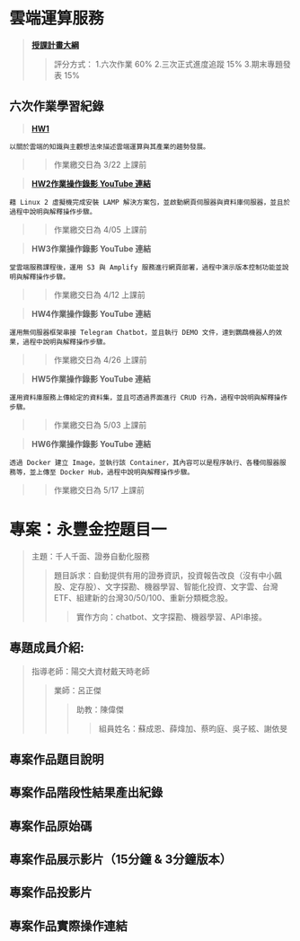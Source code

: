 # 雲端運算服務

>[**授課計畫大綱**](http://doc.sys.scu.edu.tw/teachplanHtml/1092/1092BDM21301.html)    
>>評分方式：
    1.六次作業 60%
    2.三次正式進度追蹤 15%
    3.期末專題發表 15%

## 六次作業學習紀錄

>[**HW1**](https://github.com/Imin-Hsieh/FinTech/blob/main/HW1.md)

    以關於雲端的知識與主觀想法來描述雲端運算與其產業的趨勢發展。
>>作業繳交日為 3/22 上課前


>[**HW2作業操作錄影 YouTube 連結**](https://youtu.be/Spo5mPrvohw)

    藉 Linux 2 虛擬機完成安裝 LAMP 解決方案包，並啟動網頁伺服器與資料庫伺服器，並且於過程中說明與解釋操作步驟。
    
>>作業繳交日為 4/05 上課前    


>**HW3作業操作錄影 YouTube 連結**

    堂雲端服務課程後，運用 S3 與 Amplify 服務進行網頁部署，過程中演示版本控制功能並說明與解釋操作步驟。

>>作業繳交日為 4/12 上課前


>**HW4作業操作錄影 YouTube 連結**

    運用無伺服器框架串接 Telegram Chatbot，並且執行 DEMO 文件，達到鸚鵡機器人的效果，過程中說明與解釋操作步驟。

>>作業繳交日為 4/26 上課前


>**HW5作業操作錄影 YouTube 連結**

    運用資料庫服務上傳給定的資料集，並且可透過界面進行 CRUD 行為，過程中說明與解釋操作步驟。

>>作業繳交日為 5/03 上課前


>**HW6作業操作錄影 YouTube 連結**

    透過 Docker 建立 Image，並執行該 Container，其內容可以是程序執行、各種伺服器服務等，並上傳至 Docker Hub，過程中說明與解釋操作步驟。

>>作業繳交日為 5/17 上課前


# 專案：永豐金控題目一

>主題：千人千面、證券自動化服務
>>題目訴求：自動提供有用的證券資訊，投資報告改良（沒有中小飆股、定存股）、文字探勘、機器學習、智能化投資、文字雲、台灣ETF、組建新的台灣30/50/100、重新分類概念股。
>>>實作方向：chatbot、文字探勘、機器學習、API串接。

## 專題成員介紹:

>指導老師：陽交大資材戴天時老師
>>業師：呂正傑
>>>助教：陳偉傑
>>>>組員姓名：蘇成恩、薛煒加、蔡昀庭、吳子絃、謝依旻

## 專案作品題目說明

## 專案作品階段性結果產出紀錄

## 專案作品原始碼

## 專案作品展示影片（15分鐘 & 3分鐘版本）

## 專案作品投影片

## 專案作品實際操作連結
